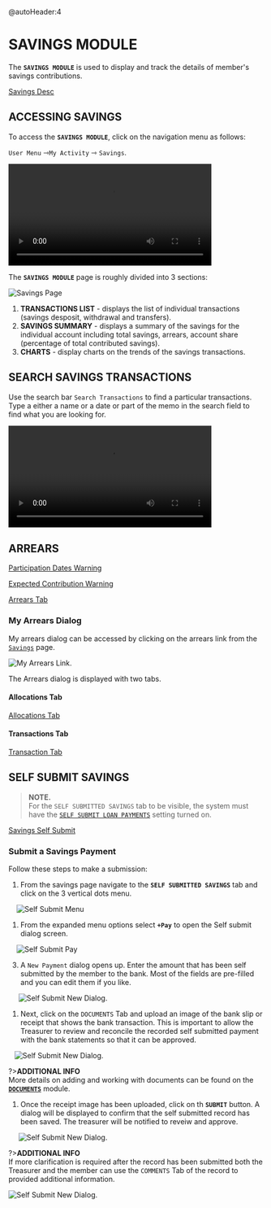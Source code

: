 @autoHeader:4
# SAVINGS MODULE
The **`SAVINGS MODULE`** is used to display and track the details of member's savings contributions. 

[Savings Desc](static/markdown/savings_desc.md ':include')

## ACCESSING SAVINGS

To access the **`SAVINGS MODULE`**, click on the navigation menu as follows:

`User Menu` &#8702;`My Activity` &#8702; `Savings`.

<video src="static/video/Access_My_Savings.mp4" width="400px" controls>
  <img src="static/images/3.1.1_Savings_Menu.png"/>
</video>

The **`SAVINGS MODULE`** page is roughly divided into 3 sections:

![Savings Page](static/images/3.1.1_Savings_Page.png ":size=400") 

1. **TRANSACTIONS LIST** - displays the list of individual transactions (savings desposit, withdrawal and transfers).
2. **SAVINGS SUMMARY** - displays a summary of the savings for the individual account including total savings, arrears, account share (percentage of total contributed savings).
3. **CHARTS** - display charts on the trends of the savings transactions.

## SEARCH SAVINGS TRANSACTIONS

Use the search bar `Search Transactions` to find a particular transactions. Type a either a name or a date or part of the memo in the search field to find what you are looking for.

<video src="static/video/Search_Savings.mp4" width="400px" controls>
  <img src="static/images/3.1.3_Search_Savings_Page.png"/>
</video>

## ARREARS

<!-- embed:start:participation dates warning -->

[Participation Dates Warning](static/markdown/participation_dates_warning.md ':include')

<!-- embed:end:participation dates warning -->

<!-- embed:start:expected contribution warning -->

[Expected Contribution Warning](static/markdown/expected_contribution_warning.md ':include')

<!-- embed:end:expected contribution warning -->

<!-- embed:start:arrears -->

[Arrears Tab](static/markdown/arrears.md ':include')

<!-- embed:end:arrears -->

### My Arrears Dialog

My arrears dialog can be accessed by clicking on the arrears link from the [`Savings`](04_user_savings) page. 

![My Arrears Link](static/images/3.4_My_Arrears_Link.png " :size=400").

The Arrears dialog is displayed with two tabs.

#### Allocations Tab
<!-- embed:start:arrears tab -->

[Allocations Tab](static/markdown/arrears_tab.md ':include')

<!-- embed:end:arrears tab -->


#### Transactions Tab

<!-- embed:start:allocations tab -->

[Transaction Tab](static/markdown/arrears_allocations_tab.md ':include')

<!-- embed:end:allocations tab -->

## SELF SUBMIT SAVINGS

>**NOTE.** \
>For the `SELF SUBMITTED SAVINGS` tab to be visible, the system must have the [`SELF SUBMIT LOAN PAYMENTS`](17_admin_system-settings?id=self-submit-loan-payments) setting turned on.


<!-- embed:start:app settings -->

[Savings Self Submit](static/markdown/self_submit_savings.md ':include')

<!-- embed:end:app settings -->

### Submit a Savings Payment

Follow these steps to make a submission:

1. From the savings page navigate to the **`SELF SUBMITTED SAVINGS`** tab and click on the 3 vertical dots menu.

&nbsp;&nbsp;&nbsp;&nbsp;![Self Submit Menu](static/images/3.1.3.1_self_submit_menu.png ":size=400") 

1. From the expanded menu options select **`+Pay`** to open the Self submit dialog screen.

&nbsp;&nbsp;&nbsp;&nbsp;![Self Submit Pay](static/images/3.1.3.1_self_submit_pay.png ":size=400") 

3. A `New Payment` dialog opens up. Enter the amount that has been self submitted by the member to the bank. Most of the fields are pre-filled and you can edit them if you like.

&nbsp;&nbsp;&nbsp;&nbsp;&nbsp;![Self Submit New Dialog](static/images/3.1.3.2_self_submit_new.png ":size=400").

1. Next, click on the `DOCUMENTS` Tab and upload an image of the bank slip or receipt that shows the bank transaction. This is important to allow the Treasurer to review and reconcile the recorded self submitted payment with the bank statements so that it can be approved.

&nbsp;&nbsp;&nbsp;![Self Submit New Dialog](static/images/3.1.3.2_self_submit_doc.png ":size=400").

   
?>**ADDITIONAL INFO** \
More details on adding and working with documents can be found on the [**`DOCUMENTS`**](06_user_documents.md) module.  


1. Once the receipt image has been uploaded, click on th **`SUBMIT`** button. A dialog will be displayed to confirm that the self submitted record has been saved. The treasurer will be notified to reveiw and approve.

&nbsp;&nbsp;&nbsp;&nbsp;&nbsp;![Self Submit New Dialog](static/images/3.1.3.2_self_submit_save.png ":size=400").

?>**ADDITIONAL INFO** \
If more clarification is required after the record has been submitted both the Treasurer and the member can use the `COMMENTS` Tab of the record to provided additional information.

![Self Submit New Dialog](static/images/3.1.3.2_self_submit_comment.png ":size=400").